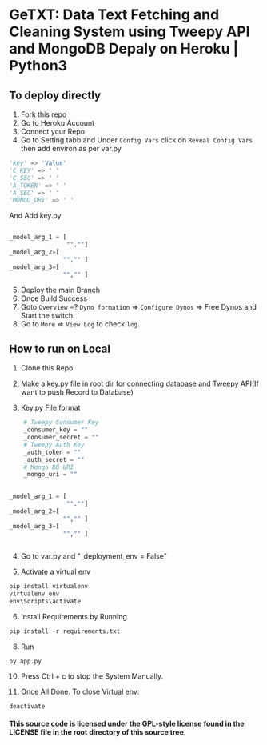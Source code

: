 #   GeTXT: Data Text Fetching and Cleaning System using Tweepy API and MongoDB Depaly on Heroku | Python3



## To deploy directly
1. Fork this repo
2. Go to Heroku Account 
3. Connect your Repo
4. Go to Setting tabb and Under `Config Vars` click on `Reveal Config Vars` then add environ as per var.py
```python
'key' => 'Value'
'C_KEY' => ' ' 
'C_SEC' => ' '
'A_TOKEN' => ' '
'A_SEC' => ' '
'MONGO_URI' => ' '
```
And Add key.py
```python 

_model_arg_1 = [
                "".""]
_model_arg_2=[
               "","" ]
_model_arg_3=[
               "","" ]
```
5. Deploy the main Branch
6. Once Build Success
7. Goto `Overview` =? `Dyno formation` => `Configure Dynos` => Free Dynos and Start the switch.
8. Go to `More` => `View Log` to check `log`.



## How to run on Local

1. Clone this Repo
2. Make a key.py file in root dir for connecting database and Tweepy API(If want to push Record to Database)

3. Key.py File format

```python
    # Tweepy Cunsumer Key
    _consumer_key = ""
    _consumer_secret = ""
    # Tweepy Auth Key
    _auth_token = ""
    _auth_secret = ""
    # Mongo DB URI
    _mongo_uri = ""

    
_model_arg_1 = [
                "".""]
_model_arg_2=[
               "","" ]
_model_arg_3=[
               "","" ]
               
```
4. Go to var.py and "_deployment_env = False"

5. Activate a virtual env
```python
pip install virtualenv
virtualenv env
env\Scripts\activate
```

6. Install Requirements by Running
```python
pip install -r requirements.txt
```

8. Run 
```pyhton
py app.py
```

10. Press Ctrl + c to stop the System Manually.

11. Once All Done. To close Virtual env:
```
deactivate
```


#### This source code is licensed under the GPL-style license found in the LICENSE file in the root directory of this source tree. 
